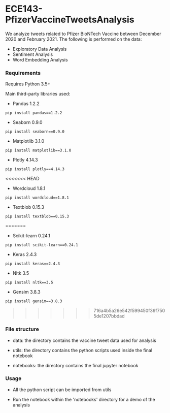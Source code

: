 # ECE143-PfizerVaccineTweetsAnalysis

We analyze tweets related to Pfizer BioNTech Vaccine between December 2020 and February 2021. The following is performed on the data:

* Exploratory Data Analysis
* Sentiment Analysis
* Word Embedding Analysis

### Requirements

Requires Python 3.5+

Main third-party libraries used: 

* Pandas 1.2.2 

`pip install pandas==1.2.2`

* Seaborn 0.9.0

`pip install seaborn==0.9.0`

* Matplotlib 3.1.0

`pip install matplotlib==3.1.0`

* Plotly 4.14.3

`pip install plotly==4.14.3`

<<<<<<< HEAD
* Wordcloud 1.8.1

`pip install wordcloud==1.8.1`

* Textblob 0.15.3

`pip install textblob==0.15.3`

=======
* Scikit-learn 0.24.1

`pip install scikit-learn==0.24.1`

* Keras 2.4.3

`pip install keras==2.4.3`

* Nltk 3.5

`pip install nltk==3.5`

* Gensim 3.8.3

`pip install gensim==3.8.3`

>>>>>>> 716a4b5a26e542f599450f39f7505de1207bbdad

### File structure

* data: the directory contains the vaccine tweet data used for analysis

* utils: the directory contains the python scripts used inside the final notebook

* notebooks: the directory contains the final jupyter notebook

### Usage

* All the python script can be imported from utils

* Run the notebook within the 'notebooks' directory for a demo of the analysis
